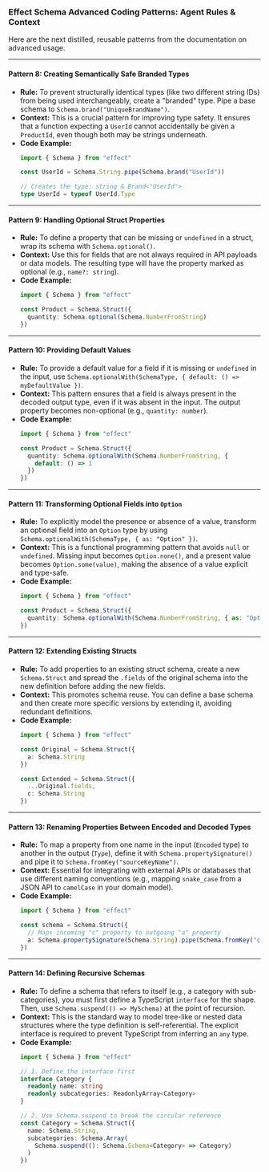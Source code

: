 ### Effect Schema Advanced Coding Patterns: Agent Rules & Context

Here are the next distilled, reusable patterns from the documentation on advanced usage.

-----

#### **Pattern 8: Creating Semantically Safe Branded Types**

  * **Rule:** To prevent structurally identical types (like two different string IDs) from being used interchangeably, create a "branded" type. Pipe a base schema to `Schema.brand("UniqueBrandName")`.
  * **Context:** This is a crucial pattern for improving type safety. It ensures that a function expecting a `UserId` cannot accidentally be given a `ProductId`, even though both may be strings underneath.
  * **Code Example:**
    ```typescript
    import { Schema } from "effect"

    const UserId = Schema.String.pipe(Schema.brand("UserId"))

    // Creates the type: string & Brand<"UserId">
    type UserId = typeof UserId.Type
    ```

-----

#### **Pattern 9: Handling Optional Struct Properties**

  * **Rule:** To define a property that can be missing or `undefined` in a struct, wrap its schema with `Schema.optional()`.
  * **Context:** Use this for fields that are not always required in API payloads or data models. The resulting type will have the property marked as optional (e.g., `name?: string`).
  * **Code Example:**
    ```typescript
    import { Schema } from "effect"

    const Product = Schema.Struct({
      quantity: Schema.optional(Schema.NumberFromString)
    })
    ```

-----

#### **Pattern 10: Providing Default Values**

  * **Rule:** To provide a default value for a field if it is missing or `undefined` in the input, use `Schema.optionalWith(SchemaType, { default: () => myDefaultValue })`.
  * **Context:** This pattern ensures that a field is always present in the decoded output type, even if it was absent in the input. The output property becomes non-optional (e.g., `quantity: number`).
  * **Code Example:**
    ```typescript
    import { Schema } from "effect"

    const Product = Schema.Struct({
      quantity: Schema.optionalWith(Schema.NumberFromString, {
        default: () => 1
      })
    })
    ```

-----

#### **Pattern 11: Transforming Optional Fields into `Option`**

  * **Rule:** To explicitly model the presence or absence of a value, transform an optional field into an `Option` type by using `Schema.optionalWith(SchemaType, { as: "Option" })`.
  * **Context:** This is a functional programming pattern that avoids `null` or `undefined`. Missing input becomes `Option.none()`, and a present value becomes `Option.some(value)`, making the absence of a value explicit and type-safe.
  * **Code Example:**
    ```typescript
    import { Schema } from "effect"

    const Product = Schema.Struct({
      quantity: Schema.optionalWith(Schema.NumberFromString, { as: "Option" })
    })
    ```

-----

#### **Pattern 12: Extending Existing Structs**

  * **Rule:** To add properties to an existing struct schema, create a new `Schema.Struct` and spread the `.fields` of the original schema into the new definition before adding the new fields.
  * **Context:** This promotes schema reuse. You can define a base schema and then create more specific versions by extending it, avoiding redundant definitions.
  * **Code Example:**
    ```typescript
    import { Schema } from "effect"

    const Original = Schema.Struct({
      a: Schema.String
    })

    const Extended = Schema.Struct({
      ...Original.fields,
      c: Schema.String
    })
    ```

-----

#### **Pattern 13: Renaming Properties Between Encoded and Decoded Types**

  * **Rule:** To map a property from one name in the input (`Encoded` type) to another in the output (`Type`), define it with `Schema.propertySignature()` and pipe it to `Schema.fromKey("sourceKeyName")`.
  * **Context:** Essential for integrating with external APIs or databases that use different naming conventions (e.g., mapping `snake_case` from a JSON API to `camelCase` in your domain model).
  * **Code Example:**
    ```typescript
    import { Schema } from "effect"

    const schema = Schema.Struct({
      // Maps incoming "c" property to outgoing "a" property
      a: Schema.propertySignature(Schema.String).pipe(Schema.fromKey("c"))
    })
    ```

-----

#### **Pattern 14: Defining Recursive Schemas**

  * **Rule:** To define a schema that refers to itself (e.g., a category with sub-categories), you must first define a TypeScript `interface` for the shape. Then, use `Schema.suspend(() => MySchema)` at the point of recursion.
  * **Context:** This is the standard way to model tree-like or nested data structures where the type definition is self-referential. The explicit interface is required to prevent TypeScript from inferring an `any` type.
  * **Code Example:**
    ```typescript
    import { Schema } from "effect"

    // 1. Define the interface first
    interface Category {
      readonly name: string
      readonly subcategories: ReadonlyArray<Category>
    }

    // 2. Use Schema.suspend to break the circular reference
    const Category = Schema.Struct({
      name: Schema.String,
      subcategories: Schema.Array(
        Schema.suspend((): Schema.Schema<Category> => Category)
      )
    })
    ```